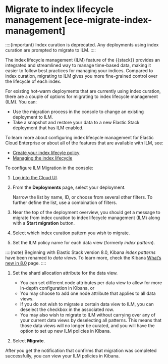 # Migrate to index lifecycle management [ece-migrate-index-management]

::::{important}
Index curation is deprecated. Any deployments using index curation are prompted to migrate to ILM.
::::


The index lifecycle management (ILM) feature of the {{stack}} provides an integrated and streamlined way to manage time-based data, making it easier to follow best practices for managing your indices. Compared to index curation, migrating to ILM gives you more fine-grained control over the lifecycle of each index.

For existing hot-warm deployments that are currently using index curation, there are a couple of options for migrating to index lifecycle management (ILM). You can:

* Use the migration process in the console to change an existing deployment to ILM.
* Take a snapshot and restore your data to a new Elastic Stack deployment that has ILM enabled.

To learn more about configuring index lifecycle management for Elastic Cloud Enterprise or about all of the features that are available with ILM, see:

* [Create your index lifecyle policy](https://www.elastic.co/guide/en/elasticsearch/reference/current/set-up-lifecycle-policy.html)
* [Managing the index lifecycle](https://www.elastic.co/guide/en/elasticsearch/reference/current/index-lifecycle-management.html)

To configure ILM Migration in the console:

1. [Log into the Cloud UI](../../../deploy-manage/deploy/cloud-enterprise/log-into-cloud-ui.md).
2. From the **Deployments** page, select your deployment.

    Narrow the list by name, ID, or choose from several other filters. To further define the list, use a combination of filters.

3. Near the top of the deployment overview, you should get a message to migrate from index curation to index lifecycle management (ILM) along with a **Start migration** button.
4. Select which index curation pattern you wish to migrate.
5. Set the ILM policy name for each data view (formerly *index pattern*).

::::{note}
Beginning with Elastic Stack version 8.0, Kibana *index patterns* have been renamed to *data views*. To learn more, check the Kibana [What’s new in 8.0](https://www.elastic.co/guide/en/kibana/8.0/whats-new.html#index-pattern-rename) page.
::::


1. Set the shard allocation attribute for the data view.

    * You can set different node attributes per data view to allow for more in-depth configuration in Kibana, or
    * You may choose to add one node attribute that applies to all data views.
    * If you do not wish to migrate a certain data view to ILM, you can deselect the checkbox in the associated row.
    * You may also wish to migrate to ILM without carrying over any of your current data views by deselecting all patterns. This means that those data views will no longer be curated, and you will have the option to set up new ILM policies in Kibana.

2. Select **Migrate**.

After you get the notification that confirms that migration was completed successfully, you can view your ILM policies in Kibana.

